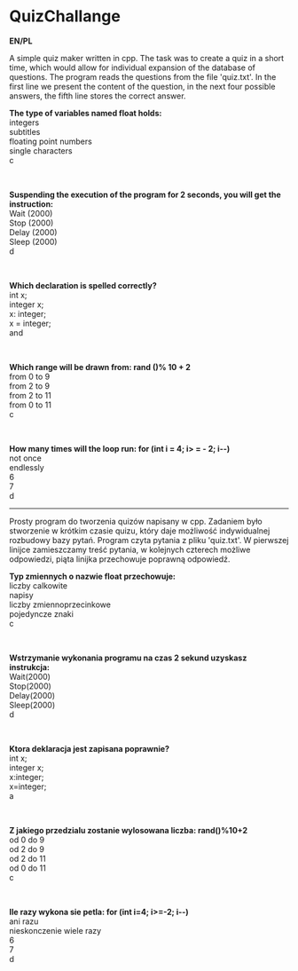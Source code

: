 # QuizChallange
<b>EN/PL</b>

A simple quiz maker written in cpp. The task was to create a quiz in a short time, which would allow for individual expansion of the database of questions. The program reads the questions from the file 'quiz.txt'. In the first line we present the content of the question, in the next four possible answers, the fifth line stores the correct answer.

<b> The type of variables named float holds: </b> <br/>
integers <br/>
subtitles <br/> 
floating point numbers <br/>
single characters <br/>
c

<br/>

<b> Suspending the execution of the program for 2 seconds, you will get the instruction: </b> <br/>
Wait (2000) <br/>
Stop (2000) <br/>
Delay (2000) <br/>
Sleep (2000) <br/>
d

<br/>

<b> Which declaration is spelled correctly? </b> <br/>
int x; <br/>
integer x; <br/>
x: integer; <br/>
x = integer; <br/>
and

<br/>

<b> Which range will be drawn from: rand ()% 10 + 2 </b> <br/>
from 0 to 9 <br/>
from 2 to 9 <br/>
from 2 to 11 <br/>
from 0 to 11 <br/>
c

<br/>

<b> How many times will the loop run: for (int i = 4; i> = - 2; i--) </b> <br/>
not once <br/>
endlessly <br/>
6 <br/>
7 <br/>
d

<hr>

Prosty program do tworzenia quizów napisany w cpp. Zadaniem było stworzenie w krótkim czasie quizu, który daje możliwość indywidualnej rozbudowy bazy pytań. Program czyta pytania z pliku 'quiz.txt'. W pierwszej linijce zamieszczamy treść pytania, w kolejnych czterech możliwe odpowiedzi, piąta linijka przechowuje poprawną odpowiedź.

<b>Typ zmiennych o nazwie float przechowuje:</b><br/>
liczby calkowite<br/>
napisy<br/>
liczby zmiennoprzecinkowe<br/>
pojedyncze znaki<br/>
c

<br/>

<b>Wstrzymanie wykonania programu na czas 2 sekund uzyskasz instrukcja:</b><br/>
Wait(2000)<br/>
Stop(2000)<br/>
Delay(2000)<br/>
Sleep(2000)<br/>
d

<br/>

<b>Ktora deklaracja jest zapisana poprawnie?</b><br/>
int x;<br/>
integer x;<br/>
x:integer;<br/>
x=integer;<br/>
a

<br/>

<b>Z jakiego przedzialu zostanie wylosowana liczba: rand()%10+2</b><br/>
od 0 do 9<br/>
od 2 do 9<br/>
od 2 do 11<br/>
od 0 do 11<br/>
c

<br/>

<b>Ile razy wykona sie petla: for (int i=4; i>=-2; i--)</b><br/>
ani razu<br/>
nieskonczenie wiele razy<br/>
6<br/>
7<br/>
d
